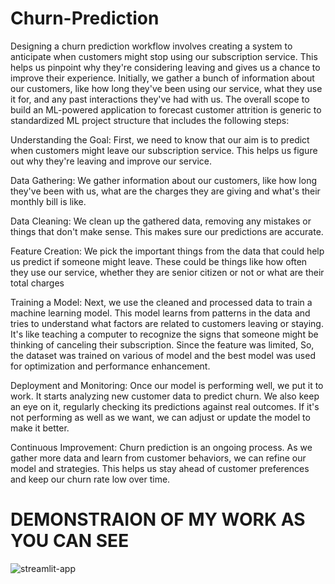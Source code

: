 # Churn-Prediction
Designing a churn prediction workflow involves creating a system to anticipate when customers might stop using our subscription service. This helps us pinpoint why they're considering leaving and gives us a chance to improve their experience. Initially, we gather a bunch of information about our customers, like how long they've been using our service, what they use it for, and any past interactions they've had with us.
The overall scope to build an ML-powered application to forecast customer attrition is generic to standardized ML project structure that includes the following steps:

Understanding the Goal:
First, we need to know that our aim is to predict when customers might leave our subscription service. This helps us figure out why they're leaving and improve our service.

Data Gathering:
We gather information about our customers, like how long they've been with us, what are the charges they are giving and what's their monthly bill is like.

Data Cleaning:
We clean up the gathered data, removing any mistakes or things that don't make sense. This makes sure our predictions are accurate.

Feature Creation:
We pick the important things from the data that could help us predict if someone might leave. These could be things like how often they use our service,  whether they are senior citizen or not or what are their total charges

Training a Model:
Next, we use the cleaned and processed data to train a machine learning model. This model learns from patterns in the data and tries to understand what factors are related to customers leaving or staying. It's like teaching a computer to recognize the signs that someone might be thinking of canceling their subscription. Since the feature was limited, So, the dataset was trained on various of model and the best model was used for optimization and performance enhancement.

Deployment and Monitoring:
Once our model is performing well, we put it to work. It starts analyzing new customer data to predict churn. We also keep an eye on it, regularly checking its predictions against real outcomes. If it's not performing as well as we want, we can adjust or update the model to make it better.

Continuous Improvement:
Churn prediction is an ongoing process. As we gather more data and learn from customer behaviors, we can refine our model and strategies. This helps us stay ahead of customer preferences and keep our churn rate low over time.

# **DEMONSTRAION OF MY WORK AS YOU CAN SEE**

![streamlit-app](https://github.com/Ayushi-shukla-tech/Churn-Prediction/assets/96163798/3cc690b0-892b-4f7c-972f-32ab718d178f)



